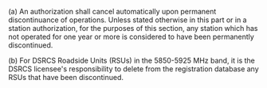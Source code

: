 (a) An authorization shall cancel automatically upon permanent discontinuance of operations. Unless stated otherwise in this part or in a station authorization, for the purposes of this section, any station which has not operated for one year or more is considered to have been permanently discontinued.

(b) For DSRCS Roadside Units (RSUs) in the 5850-5925 MHz band, it is the DSRCS licensee's responsibility to delete from the registration database any RSUs that have been discontinued.

